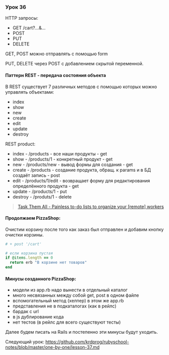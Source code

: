 ### Урок 36

HTTP запросы:

- GET /cart?...&...
- POST
- PUT
- DELETE

GET, POST можно отправлять с помощью form

PUT, DELETE через POST с добавлением скрытой переменной.

#### Паттерн REST - передача состояния объекта

В REST существует 7 различных методов с помощью которых можно управлять объектами:

- index
- show
- new
- create
- edit
- update
- destroy

REST product:

- index - /products - все наши продукты - get
- show - /products/1 - конкретный продукт - get
- new - /products/new - вывод формы для создания - get
- create - /products - создание продукта, обращ. к params и в БД создаёт запись - post
- edit - /products/1/edit - возвращает форму для редактирования определённого продукта - get
- update - /products/1 - put
- destroy - /produts/1 - delete

> [Task Them All - Painless to-do lists to organize your [remote] workers](http://web.archive.org/web/20140929220047/http://taskthemall.com:80/)

#### Продолжаем PizzaShop:

Очистим корзину после того как заказ был отправлен и добавим кнопку очистки корзины.

```ruby
# + post '/cart'

# если корзина пустая
if @items.length == 0
  return erb "В корзине нет товаров"
end
```

#### Минусы созданного PizzaShop:
- модели из app.rb надо вынести в отдельный каталог
- много несвязанных между собой get, post в одном файле
- вспомогательный метод (хелпер) в этом же app.rb
- представления не в подкаталогах (как в рейлс)
- бардак с url
- в js дублирование кода
- нет тестов (в рейлс для всего существуют тесты)

Далее будем писать на Rails и постепенно эти минусы будут уходить.

Следующий урок: https://github.com/krdprog/rubyschool-notes/blob/master/one-by-one/lesson-37.md